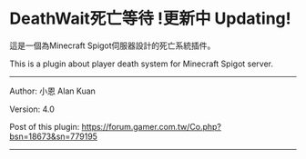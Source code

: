 # DeathWait死亡等待    !更新中 Updating!

這是一個為Minecraft Spigot伺服器設計的死亡系統插件。

This is a plugin about player death system for Minecraft Spigot server.

---

Author: 小恩 Alan Kuan

Version: 4.0

Post of this plugin: https://forum.gamer.com.tw/Co.php?bsn=18673&sn=779195

---
